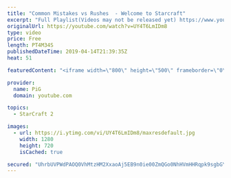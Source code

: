 ```yaml
---
title: "Common Mistakes vs Rushes  - Welcome to Starcraft"
excerpt: "Full Playlist(Videos may not be released yet) https://www.youtube.com/playlist?list=PLFUDU8AOevUfLTtmAeBf1mvJ1VIa7dy0g  Like the content? Then consider to leave a thumbs up and subscribe! ;)  -- Watch live at https://www.twitch.tv/x5_pig My NEW website: https://pigstarcraft.com/ My Twitter: https://twitter.com/x5_PiG"
originalUrl: https://youtube.com/watch?v=UY4T6LmIDm8
type: video
price: Free
length: PT4M34S
publishedDateTime: 2019-04-14T21:39:35Z
heat: 51

featuredContent: "<iframe width=\"800\" height=\"500\" frameborder=\"0\" src=\"https://www.youtube.com/embed/UY4T6LmIDm8\" allow=\"accelerometer; autoplay; encrypted-media; gyroscope; picture-in-picture\" allowfullscreen></iframe>"

provider:
  name: PiG
  domain: youtube.com

topics:
  - StarCraft 2

images:
  - url: https://i.ytimg.com/vi/UY4T6LmIDm8/maxresdefault.jpg
    width: 1280
    height: 720
    isCached: true

secured: "UhrbUVPWdPAOQ0VhMtzHM2XxaoAj5EB9n0ie00ZmQGo0NhHVmHHRqpk9sgbGYkWRJn9OJwBhj7tqHkmHUKPMLEgiRBToGx0cP8vFplfIO2/cZmBrgrc891UvkrFh6xIEzpzL5tTqb++ah5/vMYF7r4+dBlHZX/ax02E0dcNa7W3tiiSFJStlkn56KtQHfFLFz0JdDWcrvy+ZjCVB+mZCCz6Jx7CYpqV5wj8D9kiOF4ci5ZyrfdPuSIcjt4tx4bmWtMtym1nv4KsaVGsR2Q1H8lPlTcGQPw18RLJShJzNlNJQ1sX2wEOUhjucHQFAfThAmX4+anzJQr8HeOZASdrYDWWrfFVXsCjMtZb6GsKG+tAxQKYRK71r8n/2Xxqg2eEozNATFldWkOeAB+I1qHy10hdQVYtKZbTjvDWNg4PRbOg=;cfmNLg3iti9ZvhWw/eGiJg=="
---
```


